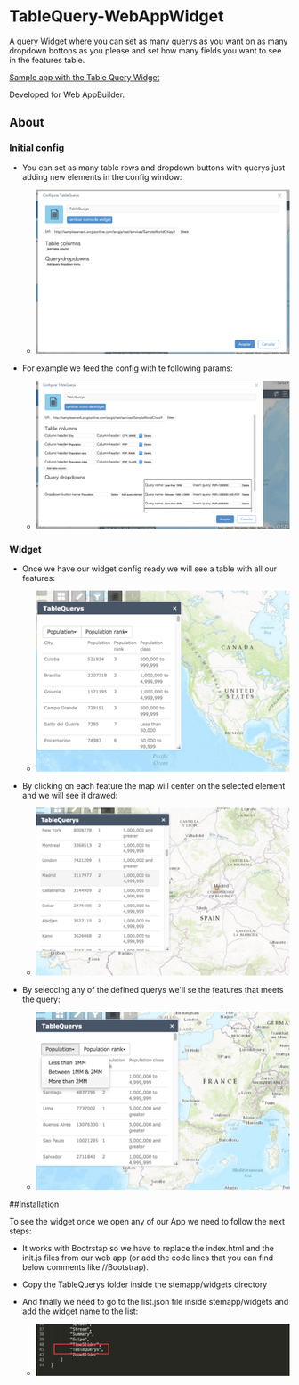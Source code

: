 # TableQuery-WebAppWidget

A query Widget where you can set as many querys as you want on as many dropdown bottons as you please and set how many fields you want to see in the features table.

[Sample app with the Table Query Widget](http://jimeno0.github.io/TableQueryWidget/TableQueryWidgetApp/index.html)

Developed for Web AppBuilder.

## About

### Initial config


* You can set as many table rows and dropdown buttons with querys just adding new elements in the config window:

  * ![initConfig](ReadmeImages/initConfig.png)

* For example we feed the config with te following params:

  * ![settingConfig](ReadmeImages/settingConfig.png)

### Widget

* Once we have our widget config ready we will see a table with all our features: 

  * ![onOpenWidget](ReadmeImages/onOpenWidget.png)

* By clicking on each feature the map will center on the selected element and we will see it drawed:

  * ![Screenshot](ReadmeImages/OnClickFeature.png)

* By seleccing any of the defined querys we'll se the features that meets the query:

  * ![OnClickQuery](ReadmeImages/OnClickQuery.png)

##Installation

To see the widget once we open any of our App we need to follow the next steps:

* It works with Bootrstap so we have to replace the index.html and the init.js files from our web app (or add the code lines that you can find below comments like //Bootstrap).

* Copy the TableQuerys folder inside the stemapp/widgets directory

* And finally we need to go to the list.json file inside stemapp/widgets and add the widget name to the list:

  * ![AddNameToList](ReadmeImages/AddNameToList.png)



